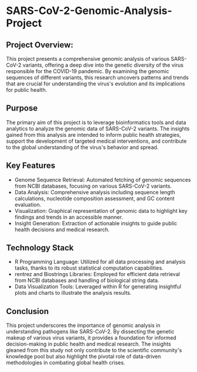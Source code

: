 # SARS-CoV-2-Genomic-Analysis-Project

## Project Overview: 

This project presents a comprehensive genomic analysis of various SARS-CoV-2 variants, offering a deep dive into the genetic diversity of the virus responsible for the COVID-19 pandemic. By examining the genomic sequences of different variants, this research uncovers patterns and trends that are crucial for understanding the virus's evolution and its implications for public health.

## Purpose

The primary aim of this project is to leverage bioinformatics tools and data analytics to analyze the genomic data of SARS-CoV-2 variants. The insights gained from this analysis are intended to inform public health strategies, support the development of targeted medical interventions, and contribute to the global understanding of the virus's behavior and spread.

## Key Features

* Genome Sequence Retrieval: Automated fetching of genomic sequences from NCBI databases, focusing on various SARS-CoV-2 variants.
* Data Analysis: Comprehensive analysis including sequence length calculations, nucleotide composition assessment, and GC content evaluation.
* Visualization: Graphical representation of genomic data to highlight key findings and trends in an accessible manner.
* Insight Generation: Extraction of actionable insights to guide public health decisions and medical research.

## Technology Stack

* R Programming Language: Utilized for all data processing and analysis tasks, thanks to its robust statistical computation capabilities.
* rentrez and Biostrings Libraries: Employed for efficient data retrieval from NCBI databases and handling of biological string data.
* Data Visualization Tools: Leveraged within R for generating insightful plots and charts to illustrate the analysis results.

## Conclusion

This project underscores the importance of genomic analysis in understanding pathogens like SARS-CoV-2. By dissecting the genetic makeup of various virus variants, it provides a foundation for informed decision-making in public health and medical research. The insights gleaned from this study not only contribute to the scientific community's knowledge pool but also highlight the pivotal role of data-driven methodologies in combating global health crises.







